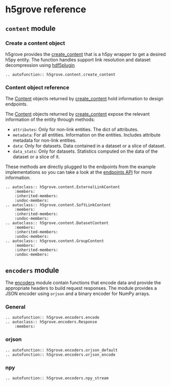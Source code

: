 # h5grove reference

## `content` module

### Create a content object

h5grove provides the [create_content](https://silx-kit.github.io/h5grove/reference.html#create-a-content-object) that is a h5py wrapper to get a desired h5py entity. The function handles support link resolution and dataset decompression using [hdf5plugin](https://pypi.org/project/hdf5plugin/)

```{eval-rst}
.. autofunction:: h5grove.content.create_content
```

### Content object reference

The [Content](https://silx-kit.github.io/h5grove/reference.html#content-object-reference) objects returned by [create_content](https://silx-kit.github.io/h5grove/reference.html#create-a-content-object) hold information to design endpoints.

The [Content](https://silx-kit.github.io/h5grove/reference.html#content-object-reference) objects returned by [create_content](https://silx-kit.github.io/h5grove/reference.html#create-a-content-object) expose the relevant information of the entity through methods:

- `attributes`: Only for non-link entities. The dict of attributes.
- `metadata`: For all entities. Information on the entities. Includes attribute metadata for non-link entities.
- `data`: Only for datasets. Data contained in a dataset or a slice of dataset.
- `data_stats`: Only for datasets. Statistics computed on the data of the dataset or a slice of it.

These methods are directly plugged to the endpoints from the example implementations so you can take a look at the [endpoints API](https://silx-kit.github.io/h5grove/api.html) for more information.

```{eval-rst}
.. autoclass:: h5grove.content.ExternalLinkContent
    :members:
    :inherited-members:
    :undoc-members:
.. autoclass:: h5grove.content.SoftLinkContent
    :members:
    :inherited-members:
    :undoc-members:
.. autoclass:: h5grove.content.DatasetContent
    :members:
    :inherited-members:
    :undoc-members:
.. autoclass:: h5grove.content.GroupContent
    :members:
    :inherited-members:
    :undoc-members:
```

## `encoders` module

The [encoders](https://silx-kit.github.io/h5grove/reference.html#encoders-module) module contain functions that encode data and provide the appropriate headers to build request responses. The module provides a JSON encoder using `orjson` and a binary encoder for NumPy arrays.

### General

```{eval-rst}
.. autofunction:: h5grove.encoders.encode
.. autoclass:: h5grove.encoders.Response
    :members:
```

### orjson

```{eval-rst}
.. autofunction:: h5grove.encoders.orjson_default
.. autofunction:: h5grove.encoders.orjson_encode
```

### npy

```{eval-rst}
.. autofunction:: h5grove.encoders.npy_stream
```
